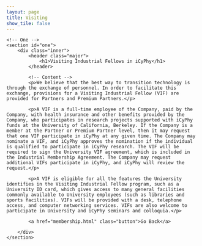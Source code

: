 ```yaml
---
layout: page
title: Visiting
show_tile: false
---
```


<!-- Main -->
<div id="main" class="alt">

    <!-- One -->
    <section id="one">
        <div class="inner">
            <header class="major">
                <h1>Visiting Industrial Fellows in iCyPhy</h1>
            </header>

            <!-- Content -->
            <p>We believe that the best way to transition technology is through the exchange of personnel. In order to facilitate this exchange, provisions for a Visiting Industrial Fellow (VIF) are provided for Partners and Premium Partners.</p>

            <p>A VIF is a full-time employee of the Company, paid by the Company, with health insurance and other benefits provided by the Company, who participates in research projects supported with iCyPhy funds at the University of California, Berkeley. If the Company is a member at the Partner or Premium Partner level, then it may request that one VIF participate in iCyPhy at any given time. The Company may nominate a VIF, and iCyPhy approves the nomination if the individual is qualified to participate in iCyPhy research. The VIF will be required to sign the University VIF agreement, which is included in the Industrial Membership Agreement. The Company may request additional VIFs participate in iCyPhy, and iCyPhy will review the request.</p>

            <p>A VIF is eligible for all the features the University identifies in the Visiting Industrial Fellow program, such as a University ID card, which gives access to many general facilities commonly available to University employees (such as libraries and sports facilities). VIFs will be provided with a desk, telephone access, and computer networking services. VIFs are also welcome to participate in University and iCyPhy seminars and colloquia.</p>

            <a href="membership.html" class="button">Go Back</a>

        </div>
    </section>
</div>
